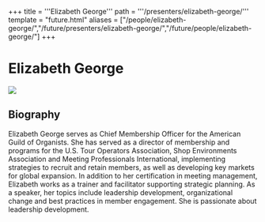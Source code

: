 +++
title = '''Elizabeth George'''
path = '''/presenters/elizabeth-george/'''
template = "future.html"
aliases = ["/people/elizabeth-george/","/future/presenters/elizabeth-george/","/future/people/elizabeth-george/"]
+++

<h1>Elizabeth George</h1>

<img class="speaker-photo" src="https://custom.cvent.com/C3A4539B19F74ABCB6FCE437F6BC0A74/files/event/910aaf2914d44586a56fbd0b3b2c31c0/6e4b8890f2e54bca93069e5e1c56a9ee.jpg">
<h2>Biography</h2>
<p>Elizabeth George serves as Chief Membership Officer for the American Guild of Organists. She has served as a director of membership and programs for the U.S. Tour Operators Association, Shop Environments Association and Meeting Professionals International, implementing strategies to recruit and retain members, as well as developing key markets for global expansion. In addition to her certification in meeting management, Elizabeth works as a trainer and facilitator supporting strategic planning.  As a speaker, her topics include leadership development, organizational change and best practices in member engagement. She is passionate about leadership development.</p>

